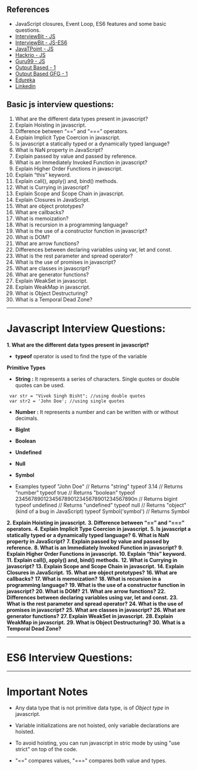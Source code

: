 ## References
* JavaScript closures, Event Loop, ES6 features and some basic questions.
* [InterviewBit - JS](https://www.interviewbit.com/javascript-interview-questions/)
* [InterviewBit - JS-ES6](https://www.interviewbit.com/es6-interview-questions/)
* [JavaTPoint - JS](https://www.javatpoint.com/javascript-interview-questions)
* [Hackrio - JS](https://hackr.io/blog/javascript-interview-questions)
* [Guru99 - JS](https://www.guru99.com/javascript-interview-questions-answers.html)
* [Output Based - 1](https://javascript.plainenglish.io/50-javascript-output-questions-818d45c3e381)
* [Output Based GFG - 1](https://www.geeksforgeeks.org/output-of-javascript-programs/)
* [Edureka](https://www.linkedin.com/feed/update/urn:li:activity:6879281724455489536/?updateEntityUrn=urn%3Ali%3Afs_feedUpdate%3A%28V2%2Curn%3Ali%3Aactivity%3A6879281724455489536%29)
* [Linkedin](https://www.linkedin.com/feed/update/urn:li:activity:6879281724455489536/?updateEntityUrn=urn%3Ali%3Afs_feedUpdate%3A%28V2%2Curn%3Ali%3Aactivity%3A6879281724455489536%29)

## Basic js interview questions:

1. What are the different data types present in javascript?
2. Explain Hoisting in javascript.
3. Difference between “==” and “===” operators.
4. Explain Implicit Type Coercion in javascript.
5. Is javascript a statically typed or a dynamically typed language?
6. What is NaN property in JavaScript?
7. Explain passed by value and passed by reference.
8. What is an Immediately Invoked Function in javascript?
9. Explain Higher Order Functions in javascript.
10. Explain “this” keyword.
11. Explain call(), apply() and, bind() methods.
12. What is Currying in javascript?
13. Explain Scope and Scope Chain in javascript.
14. Explain Closures in JavaScript.
15. What are object prototypes?
16. What are callbacks?
17. What is memoization?
18. What is recursion in a programming language?
19. What is the use of a constructor function in javascript?
20. What is DOM?
21. What are arrow functions?
22. Differences between declaring variables using var, let and const.
23. What is the rest parameter and spread operator?
24. What is the use of promises in javascript?
25. What are classes in javascript?
26. What are generator functions?
27. Explain WeakSet in javascript.
28. Explain WeakMap in javascript.
29. What is Object Destructuring?
30. What is a Temporal Dead Zone?

----------------------
# Javascript Interview Questions:

**1. What are the different data types present in javascript?**

* **typeof** operator is used to find the type of the variable

**Primitive Types**
* **String :** It represents a series of characters. Single quotes or double quotes can be used. 
```     
 var str = "Vivek Singh Bisht"; //using double quotes        
 var str2 = 'John Doe'; //using single quotes
```
* **Number :** It represents a number and can be written with or without decimals.
* **BigInt**
* **Boolean**
* **Undefined**
* **Null**
* **Symbol**

* Examples
typeof "John Doe" // Returns "string"
typeof 3.14 // Returns "number"
typeof true // Returns "boolean"
typeof 234567890123456789012345678901234567890n // Returns bigint
typeof undefined // Returns "undefined"
typeof null // Returns "object" (kind of a bug in JavaScript)
typeof Symbol('symbol') // Returns Symbol


**2. Explain Hoisting in javascript.**
**3. Difference between “==” and “===” operators.**
**4. Explain Implicit Type Coercion in javascript.**
**5. Is javascript a statically typed or a dynamically typed language?**
**6. What is NaN property in JavaScript?**
**7. Explain passed by value and passed by reference.**
**8. What is an Immediately Invoked Function in javascript?**
**9. Explain Higher Order Functions in javascript.**
**10. Explain “this” keyword.**
**11. Explain call(), apply() and, bind() methods.**
**12. What is Currying in javascript?**
**13. Explain Scope and Scope Chain in javascript.**
**14. Explain Closures in JavaScript.**
**15. What are object prototypes?**
**16. What are callbacks?**
**17. What is memoization?**
**18. What is recursion in a programming language?**
**19. What is the use of a constructor function in javascript?**
**20. What is DOM?**
**21. What are arrow functions?**
**22. Differences between declaring variables using var, let and const.**
**23. What is the rest parameter and spread operator?**
**24. What is the use of promises in javascript?**
**25. What are classes in javascript?**
**26. What are generator functions?**
**27. Explain WeakSet in javascript.**
**28. Explain WeakMap in javascript.**
**29. What is Object Destructuring?**
**30. What is a Temporal Dead Zone?**


----------------------
# ES6 Interview Questions:

-----------------------
# Important Notes

* Any data type that is not primitive data type, is of *Object type* in javascript.

* Variable initializations are not hoisted, only variable declarations are hoisted.

* To avoid hoisting, you can run javascript in stric mode by using "use strict" on top of the code.

* "==" compares values, "===" compares both value and types.

